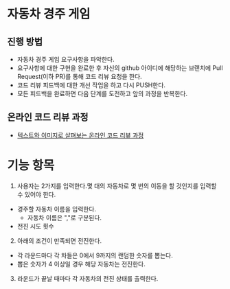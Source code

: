 # 자동차 경주 게임
## 진행 방법
* 자동차 경주 게임 요구사항을 파악한다.
* 요구사항에 대한 구현을 완료한 후 자신의 github 아이디에 해당하는 브랜치에 Pull Request(이하 PR)를 통해 코드 리뷰 요청을 한다.
* 코드 리뷰 피드백에 대한 개선 작업을 하고 다시 PUSH한다.
* 모든 피드백을 완료하면 다음 단계를 도전하고 앞의 과정을 반복한다.

## 온라인 코드 리뷰 과정
* [텍스트와 이미지로 살펴보는 온라인 코드 리뷰 과정](https://github.com/next-step/nextstep-docs/tree/master/codereview)


# 기능 항목
1. 사용자는 2가지를 입력한다.몇 대의 자동차로 몇 번의 이동을 할 것인지를 입력할 수 있어야 한다.
  - 경주할 자동차 이름을 입력한다.
    - 자동차 이름은 ","로 구분된다.
  - 전진 시도 횟수
2. 아래의 조건이 만족되면 전진한다.
  - 각 라운드마다 각 차들은 0에서 9까지의 랜덤한 숫자를 뽑는다.
  - 뽑은 숫자가 4 이상일 경우 해당 자동차는 전진한다.
3. 라운드가 끝날 때마다 각 자동차의 전진 상태를 출력한다.

